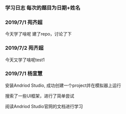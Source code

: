### 学习日志 每次的题目为日期+姓名

### 2019/7/1 苑齐超
今天学了啥呢 
建了repo，讨论了下   

### 2019/7/2 苑齐超
今天又学了啥呢test1

### 2019/7/1 杨宣慧

安装Andriod Studio, 成功创建一个project并在模拟器上运行

搜索了一些UI框架，进行了简单尝试

阅读Andriod Studio官网的文档进行学习
